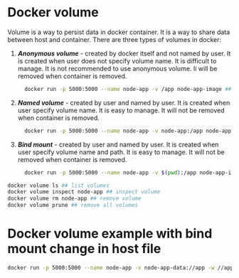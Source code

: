 # Docker volume

Volume is a way to persist data in docker container. It is a way to share data between host and container. There are three types of volumes in docker:

1. **_Anonymous volume_** - created by docker itself and not named by user. It is created when user does not specify volume name. It is difficult to manage. It is not recommended to use anonymous volume. Ii will be removed when container is removed.

   ```bash
     docker run -p 5000:5000 --name node-app -v /app node-app-image ## with anonymous volume
   ```

2. **_Named volume_** - created by user and named by user. It is created when user specify volume name. It is easy to manage. It will not be removed when container is removed.

   ```bash
     docker run -p 5000:5000 --name node-app -v node-app:/app node-app-image ## with named volume
   ```

3. **_Bind mount_** - created by user and named by user. It is created when user specify volume name and path. It is easy to manage. It will not be removed when container is removed.
   ```bash
     docker run -p 5000:5000 --name node-app -v $(pwd):/app node-app-image ## with bind mount
   ```

```bash
docker volume ls ## list volumes
docker volume inspect node-app ## inspect volume
docker volume rm node-app ## remove volume
docker volume prune ## remove all volumes
```

# Docker volume example with bind mount change in host file

```bash
docker run -p 5000:5000 --name node-app -v node-app-data://app -w //app -v "$(pwd)"://app -v //app/node_modules --rm node-app-image  ## with bind mount

```
